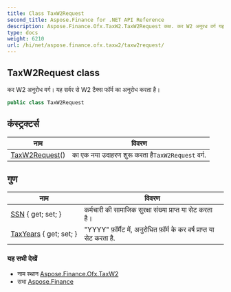 ```yaml
---
title: Class TaxW2Request
second_title: Aspose.Finance for .NET API Reference
description: Aspose.Finance.Ofx.TaxW2.TaxW2Request कक्ष. कर W2 अनुरध वर्ग यह सर्वर से W2 टैक्स फर्म क अनुरध करत है
type: docs
weight: 6210
url: /hi/net/aspose.finance.ofx.taxw2/taxw2request/
---
```

## TaxW2Request class

कर W2 अनुरोध वर्ग। यह सर्वर से W2 टैक्स फॉर्म का अनुरोध करता है।

```csharp
public class TaxW2Request
```

## कंस्ट्रक्टर्स

| नाम | विवरण |
| --- | --- |
| [TaxW2Request](taxw2request/)() | का एक नया उदाहरण शुरू करता है`TaxW2Request` वर्ग. |

## गुण

| नाम | विवरण |
| --- | --- |
| [SSN](../../aspose.finance.ofx.taxw2/taxw2request/ssn/) { get; set; } | कर्मचारी की सामाजिक सुरक्षा संख्या प्राप्त या सेट करता है। |
| [TaxYears](../../aspose.finance.ofx.taxw2/taxw2request/taxyears/) { get; set; } | "YYYY" फ़ॉर्मैट में, अनुरोधित फ़ॉर्म के कर वर्ष प्राप्त या सेट करता है. |

### यह सभी देखें

* नाम स्थान [Aspose.Finance.Ofx.TaxW2](../../aspose.finance.ofx.taxw2/)
* सभा [Aspose.Finance](../../)


